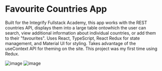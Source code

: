 # Favourite Countries App

Built for the Integrify Fullstack Academy, this app works with the REST countries API, displays them into a large table ontowhich the user can search, view additional information about individual countries, or add them to their "favourites". Uses React, TypeScript, React Redux for state management, and Material UI for styling. Takes advantage of the useContext API for theming on the site. This project was my first time using Redux.

![image](https://user-images.githubusercontent.com/21052169/181311137-7042c1af-91ff-487d-9b94-64b1fc8df6d7.png)
![image](https://user-images.githubusercontent.com/21052169/181311292-fa0df524-2113-41ea-96de-8a9213c3deb3.png)
